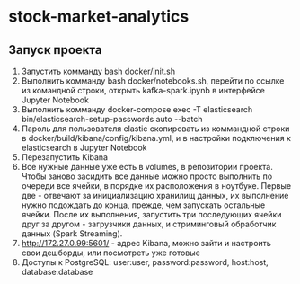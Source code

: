 # stock-market-analytics

## Запуск проекта
1. Запустить комманду bash docker/init.sh
2. Выполнить комманду bash docker/notebooks.sh, перейти по ссылке из командной строки, открыть kafka-spark.ipynb в интерфейсе Jupyter Notebook
3. Выполнить комманду  docker-compose exec -T elasticsearch bin/elasticsearch-setup-passwords auto --batch
4. Пароль для пользователя elastic скопировать из коммандной строки в docker/build/kibana/config/kibana.yml, и в настройки подключения к elasticsearch в Jupyter Notebook
5. Перезапустить Kibana
6. Все нужные данные уже есть в volumes, в репозитории проекта. Чтобы заново засидить все данные можно просто выполнить по очереди все ячейки, в порядке их расположения в ноутбуке. Первые две - отвечают за инициализацию хранилищ данных, их выполнение нужно подождать до конца, прежде, чем запускать остальные ячейки. После их выполнения, запустить три последующих ячейки друг за другом - загрузчики данных, и стриминговый обработчик данных (Spark Streaming).
7. http://172.27.0.99:5601/ - адрес Kibana, можно зайти и настроить свои дешборды, или посмотреть уже готовые
8. Доступы к PostgreSQL: user:user, password:password, host:host, database:database
